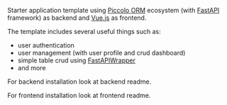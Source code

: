 Starter application template using [Piccolo ORM](https://piccolo-orm.com/) ecosystem (with [FastAPI](https://fastapi.tiangolo.com/) framework) as backend and [Vue.js](https://vuejs.org/) as frontend.

The template includes several useful things such as:
- user authentication
- user management (with user profile and crud dashboard)
- simple table crud using [FastAPIWrapper](https://piccolo-api.readthedocs.io/en/latest/fastapi/index.html)
- and more

For backend installation look at backend readme.

For frontend installation look at frontend readme.